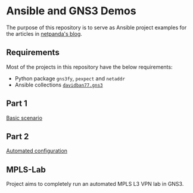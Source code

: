 # Ansible and GNS3 Demos

The purpose of this repository is to serve as Ansible project examples for the articles in [netpanda's blog](https://davidban77.hashnode.dev/).

## Requirements

Most of the projects in this repository have the below requirements:

- Python package `gns3fy`, `pexpect` and `netaddr`
- Ansible collections [`davidban77.gns3`](https://galaxy.ansible.com/davidban77/gns3)

## Part 1

[Basic scenario](https://davidban77.hashnode.dev/automate-your-network-labs-with-ansible-and-gns3-part-1-ck15f0bze000byos1q11xev5c)

## Part 2

[Automated configuration](https://davidban77.hashnode.dev/automate-your-network-labs-with-ansible-and-gns3-part-1-ck15f0bze000byos1q11xev5c)

## MPLS-Lab

Project aims to completely run an automated MPLS L3 VPN lab in GNS3.
